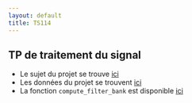 ```yaml
---
layout: default
title: TS114
---
```



## TP de traitement du signal
<!--- Le sujet du TP se trouve [ici](/assets/cours/TS114/TS114-TP.pdf)-->
- Le sujet du projet se trouve [ici](/assets/cours/TS114/TS114-project.pdf)
- Les données du projet se trouvent [ici](/assets/cours/TS114/TS114-project.zip)
- La fonction `compute_filter_bank` est disponible [ici](/assets/cours/TS114/compute_filter_bank.m)
<!--- Afin de vous aider dans la rédaction du rapport, nous vous fournissons un template latex [ici](/assets/cours/TS114/rapport_TS114_nom1_nom2.tex)-->
